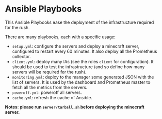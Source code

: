# Ansible Playbooks

This Ansible Playbooks ease the deployment of the infrastructure required
for the rush.

There are many playbooks, each with a specific usage:
- `setup.yml`: configure the servers and deploy a minecraft server, configured
  to restart every 60 minutes. It also deploy all the Prometheus collector.
- `client.yml`: deploy many IAs (see the roles `client` for configuration). It
  should be used to test the infrastructure (and so define how many servers will
  be required for the rush).
- `monitoring.yml`: deploy to the manager some generated JSON with the list of
  servers. It is used by the dashboard and Prometheus master to fetch all the
  metrics from the servers.
- `poweroff.yml`: poweroff all servers.
- `cache.yml`: refresh the cache of Ansible.

**Notes: please run `server/tarball.sh` before deploying the minecraft server.**

